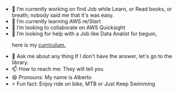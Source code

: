 - 🔭 I’m currently working on find Job while Learn, or Read books, or breath; nobody said me that it's was easy.
- 🌱 I’m currently learning AWS re/Start
- 👯 I’m looking to collaborate on AWS Quicksight
- 🤔 I’m looking for help with a Job like Data Analist for beguin, <p> here is my <a href="https://drive.google.com/file/d/1Xbh98kk9TSKxhSdRaZX5GKkTKTXiJhJM/view?usp=drive_link"> curriculum. </a></p>
- 💬 Ask me about any thing If I don't have the answer, let's go to the library.
- 📫 How to reach me: They will tell you
- 😄 Pronouns: My name is Alberto
- ⚡ Fun fact: Enjoy ride on bike, MTB or Just Keep Swimming
